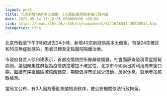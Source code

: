 ```yaml
---
layout: post
title: 北京新增40宗本土個案　3人擾亂檢測秩序被行政拘留
date: 2022-05-14 17:16:05.000000000 +08:00
link: https://news.rthk.hk/rthk/ch/component/k2/1648544-20220514.htm
categories: rthk
---
```


北京市截至下午3時的過去24小時，新增40宗新冠病毒本土個案，包括24宗確診和16宗無症狀感染，患者已轉至定點醫院隔離治療。

市政府發言人徐和建表示，首都疫情防控形勢嚴峻複雜，社會面篩查發現零星隱秘病例，幾個聚集性群組為疫情防控增加不確定性，北京市今明兩日將利用周末窗口期，繼續有序組織區域核酸篩查，期間倡導市民減少流動，居家休息，就地參加核酸檢測。

當局又公布，有3人因為擾亂核酸檢測秩序，被公安機關依法行政拘留。
